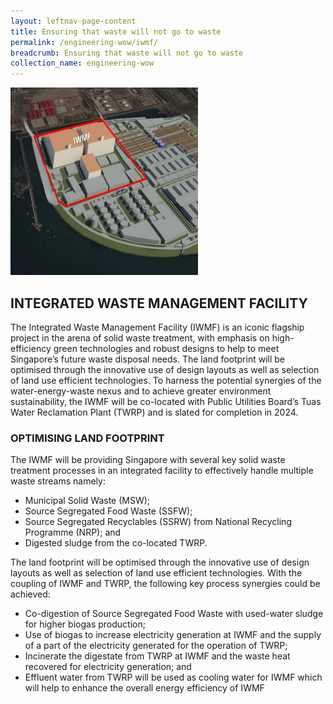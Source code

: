 ```yaml
---
layout: leftnav-page-content
title: Ensuring that waste will not go to waste
permalink: /engineering-wow/iwmf/
breadcrumb: Ensuring that waste will not go to waste
collection_name: engineering-wow
---
```


<img src="/images/waste not.jpg" width="300" height="300">

## INTEGRATED WASTE MANAGEMENT FACILITY
The Integrated Waste Management Facility (IWMF) is an iconic flagship project in the arena of solid waste treatment, with emphasis on high-efficiency green technologies and robust designs to help to meet Singapore’s future waste disposal needs. The land footprint will be optimised through the innovative use of design layouts as well as selection of land use efficient technologies. To harness the potential synergies of the water-energy-waste nexus and to achieve greater environment sustainability, the IWMF will be co-located with Public Utilities Board’s Tuas Water Reclamation Plant (TWRP) and is slated for completion in 2024.

### OPTIMISING LAND FOOTPRINT
The IWMF will be providing Singapore with several key solid waste treatment processes in an integrated facility to effectively handle multiple waste streams namely:

- Municipal Solid Waste (MSW);
- Source Segregated Food Waste (SSFW);
- Source Segregated Recyclables (SSRW) from National Recycling Programme (NRP); and
- Digested sludge from the co-located TWRP.

The land footprint will be optimised through the innovative use of design layouts as well as selection of land use efficient technologies. With the coupling of IWMF and TWRP, the following key process synergies could be achieved:

- Co-digestion of Source Segregated Food Waste with used-water sludge for higher biogas production;
- Use of biogas to increase electricity generation at IWMF and the supply of a part of the electricity generated for the operation   of TWRP;
- Incinerate the digestate from TWRP at IWMF and the waste heat recovered for electricity generation; and
- Effluent water from TWRP will be used as cooling water for IWMF which will help to enhance the overall energy efficiency of IWMF
